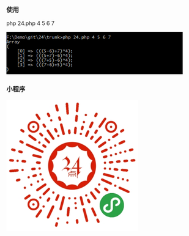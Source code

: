 ### 使用

php 24.php 4 5 6 7

![image](https://github.com/yeosz/24/blob/master/24.png)

### 小程序

![image](https://github.com/yeosz/24/blob/master/MiniProgram/image/ma.jpg)
